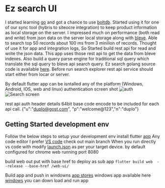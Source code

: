 # Ez search UI 
I started learning [go](https://go.dev/) and got a chance to use [boltdb](https://github.com/boltdb/bolt). Started using it for one of our sync tool (hybris to siteocre integration) to keep product information as local storage on the server. I impressed much on performance (both read and write) from json data on the server local storage along with [bleve](http://blevesearch.com/docs/Home/). Able to search  top 50 records about 100 ms from 3 minilion of records. 
Thought of use it for app and integration logs, So Started build rest api for read and write the json data. This app uses those rest api to get the data from bleve indexes. Also build a query parse engine for traditional sql query which translate the sql query to bleve api search query. Ez search golang  source code is available [here](https://github.com/ramnkl16/ez-search). Before run search explorer rest api service should start either from locar or server. 

By default flutter app can be isntalled any of the platform (Windows, Android, IOS, web and linux)
authentication screen shot
![auth](https://user-images.githubusercontent.com/19195181/168491841-59bd6de3-255d-4435-adf9-4035e0b1447d.PNG)
![Search screen](https://user-images.githubusercontent.com/19195181/168491848-2533a5a3-1acf-44e3-bf3c-1bb8312bef88.PNG)

rest api auth header details
64bit base code encode to be included for each api call. 
{"u":"duplo@gost.com", "p":"welcome@123","n":"duplo"}

## Getting Started development env
Follow the below steps to setup your development env 
install flutter [app](https://docs.flutter.dev/get-started/install/windows)
Any code editor I prefer [VS code](https://code.visualstudio.com/docs/setup/setup-overview) 
check out main branch 
When you run directly vs code with modify [launch.json](https://github.com/ramnkl16/ez_search_ui/blob/main/.vscode/launch.json) as per your target device. by default configured for chrome web running port 8080


build web out put with base href to deploy as sub app `flutter build web  --release --base-href /web-ui/`

Build app and push in windowns [app stores](https://docs.flutter.dev/deployment/windows) 
windows app available here [windows](https://github.com/ramnkl16/ez_search_ui/tree/main/app/windows) you can down load and run app



